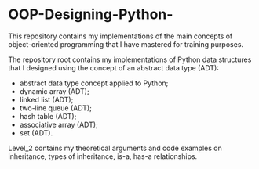 # OOP-Designing-Python-

This repository contains my implementations of the main concepts of object-oriented programming that I have mastered for training purposes. 

The repository root contains my implementations of Python data structures that I designed using the concept of an abstract data type (ADT):

- abstract data type concept applied to Python;
- dynamic array (ADT);
- linked list (ADT);
- two-line queue (ADT);
- hash table (ADT);
- associative array (ADT);
- set (ADT).

Level_2 contains my theoretical arguments and code examples on inheritance, types of inheritance, is-a, has-a relationships.
